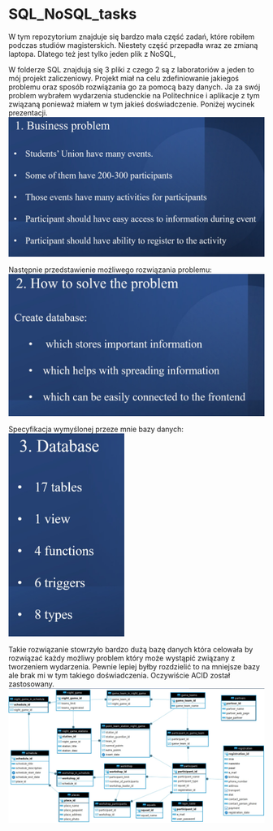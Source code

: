 # SQL_NoSQL_tasks

W tym repozytorium znajduje się bardzo mała część zadań, które robiłem podczas studiów magisterskich. Niestety część przepadła wraz ze zmianą laptopa.
Dlatego też jest tylko jeden plik z NoSQL,

W folderze SQL znajdują się 3 pliki z czego 2 są z laboratoriów a jeden to mój projekt zaliczeniowy. Projekt miał na celu zdefiniowanie jakiegoś problemu oraz sposób rozwiązania go za pomocą bazy danych.
Ja za swój problem wybrałem wydarzenia studenckie na Politechnice i aplikacje z tym związaną ponieważ miałem w tym jakieś doświadczenie. Poniżej wycinek prezentacji. <br>
<img src="img/business_problem.jpg"><br>

Następnie przedstawienie możliwego rozwiązania problemu:<br>
<img src="img/solution.jpg">

Specyfikacja wymyślonej przeze mnie bazy danych:<br>
<img src="img/database_specification.jpg" height=400>

Takie rozwiązanie stowrzyło bardzo dużą bazę danych która celowała by rozwiązać każdy możliwy problem który może wystąpić związany z tworzeniem wydarzenia.
Pewnie lepiej byłby rozdzielić to na mniejsze bazy ale brak mi w tym takiego doświadczenia. Oczywiście ACID został zastosowany.
<img src="img/database_graph.jpg">